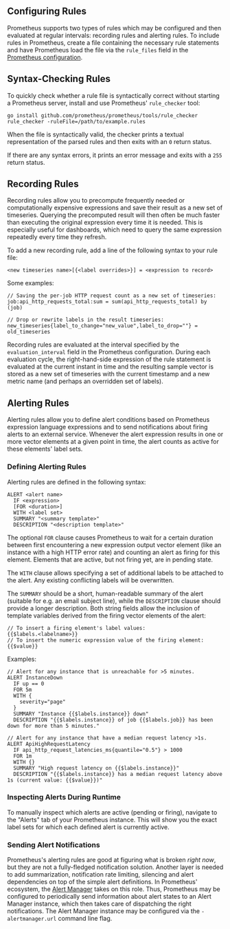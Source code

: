 ## Configuring Rules
Prometheus supports two types of rules which may be configured and then evaluated at regular intervals: recording rules and alerting rules. To include rules in Prometheus, create a file containing the necessary rule statements and have Prometheus load the file via the `rule_files` field in the [Prometheus configuration](https://github.com/prometheus/prometheus/blob/master/config/config.proto).

## Syntax-Checking Rules
To quickly check whether a rule file is syntactically correct without starting a Prometheus server, install and use Prometheus' `rule_checker` tool:

    go install github.com/prometheus/prometheus/tools/rule_checker
    rule_checker -ruleFile=/path/to/example.rules

When the file is syntactically valid, the checker prints a textual representation of the parsed rules and then exits with an `0` return status.

If there are any syntax errors, it prints an error message and exits with a `255` return status.

## Recording Rules
Recording rules allow you to precompute frequently needed or computationally expensive expressions and save their result as a new set of timeseries. Querying the precomputed result will then often be much faster than executing the original expression every time it is needed. This is especially useful for dashboards, which need to query the same expression repeatedly every time they refresh.

To add a new recording rule, add a line of the following syntax to your rule file:

    <new timeseries name>[{<label overrides>}] = <expression to record>

Some examples:

    // Saving the per-job HTTP request count as a new set of timeseries:
    job:api_http_requests_total:sum = sum(api_http_requests_total) by (job)

    // Drop or rewrite labels in the result timeseries:
    new_timeseries{label_to_change="new_value",label_to_drop=""} = old_timeseries

Recording rules are evaluated at the interval specified by the `evaluation_interval` field in the Prometheus configuration. During each evaluation cycle, the right-hand-side expression of the rule statement is evaluated at the current instant in time and the resulting sample vector is stored as a new set of timeseries with the current timestamp and a new metric name (and perhaps an overridden set of labels).

## Alerting Rules
Alerting rules allow you to define alert conditions based on Prometheus expression language expressions and to send notifications about firing alerts to an external service. Whenever the alert expression results in one or more vector elements at a given point in time, the alert counts as active for these elements' label sets.

### Defining Alerting Rules
Alerting rules are defined in the following syntax:

    ALERT <alert name>
      IF <expression>
      [FOR <duration>]
      WITH <label set>
      SUMMARY "<summary template>"
      DESCRIPTION "<description template>"

The optional `FOR` clause causes Prometheus to wait for a certain duration between first encountering a new expression output vector element (like an instance with a high HTTP error rate) and counting an alert as firing for this element. Elements that are active, but not firing yet, are in pending state.

The `WITH` clause allows specifying a set of additional labels to be attached to the alert. Any existing conflicting labels will be overwritten.

The `SUMMARY` should be a short, human-readable summary of the alert (suitable for e.g. an email subject line), while the `DESCRIPTION` clause should provide a longer description. Both string fields allow the inclusion of template variables derived from the firing vector elements of the alert:

    // To insert a firing element's label values:
    {{$labels.<labelname>}}
    // To insert the numeric expression value of the firing element:
    {{$value}}

Examples:

    // Alert for any instance that is unreachable for >5 minutes.
    ALERT InstanceDown
      IF up == 0
      FOR 5m
      WITH {
        severity="page"
      }
      SUMMARY "Instance {{$labels.instance}} down"
      DESCRIPTION "{{$labels.instance}} of job {{$labels.job}} has been down for more than 5 minutes."

    // Alert for any instance that have a median request latency >1s.
    ALERT ApiHighRequestLatency
      IF api_http_request_latencies_ms{quantile="0.5"} > 1000
      FOR 1m
      WITH {}
      SUMMARY "High request latency on {{$labels.instance}}"
      DESCRIPTION "{{$labels.instance}} has a median request latency above 1s (current value: {{$value}})"

### Inspecting Alerts During Runtime
To manually inspect which alerts are active (pending or firing), navigate to the "Alerts" tab of your Prometheus instance. This will show you the exact label sets for which each defined alert is currently active.

### Sending Alert Notifications
Prometheus's alerting rules are good at figuring what is broken *right now*, but they are not a fully-fledged notification solution. Another layer is needed to add summarization, notification rate limiting, silencing and alert dependencies on top of the simple alert definitions. In Prometheus' ecosystem, the [Alert Manager](http://github.com/prometheus/alertmanager) takes on this role. Thus, Prometheus may be configured to periodically send information about alert states to an Alert Manager instance, which then takes care of dispatching the right notifications. The Alert Manager instance may be configured via the `-alertmanager.url` command line flag.